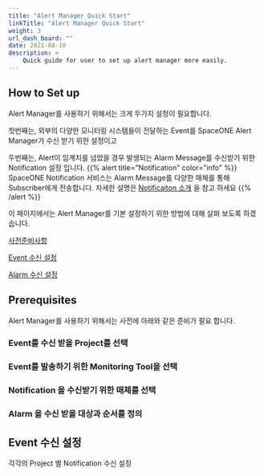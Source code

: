 ```yaml
---
title: "Alert Manager Quick Start"
linkTitle: "Alert Manager Quick Start"
weight: 3
url_dash_board: ""
date: 2021-08-10
description: >
    Quick guide for user to set up alert manager more easily.
---
```


## How to Set up

Alert Manager를 사용하기 위해서는 크게 두가지 설정이 필요합니다. 

첫번째는, 외부의 다양한 모니터링 시스템들이 전달하는 Event를 SpaceONE Alert Manager가 수신 받기 위한 설정이고

두번째는, Alert이 임계치를 넘었을 경우 발생되는 Alarm Message를 수신받기 위한 Notification 설정 입니다.
{{% alert title="Notification" color="info" %}}
SpaceONE Notification 서비스는 Alarm Message를 다양한 매체를 통해 Subscriber에게 전송합니다. 자세한 설명은 [Notificaiton 소개](/docs/guides/user_guide/notification/) 을 참고 하세요
{{% /alert %}}

이 페이지에서는 Alert Manager를 기본 설정하기 위한 방법에 대해 살펴 보도록 하겠습니다.

[사전준비사항](/docs/guides/user_guide/gettingstart/alert-manager-quick-start/#Prerequisites)

[Event 수신 설정]()

[Alarm 수신 설정]()

## Prerequisites

Alert Manager를 사용하기 위해서는 사전에 아래와 같은 준비가 필요 합니다. 

### Event를 수신 받을 Project를 선택 


### Event를 발송하기 위한 Monitoring Tool을 선택


### Notification 을 수신받기 위한 매체를 선택


### Alarm 을 수신 받을 대상과 순서를 정의




## Event 수신 설정
각각의 Project 별 Notification 수신 설정





